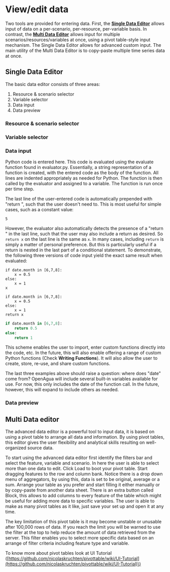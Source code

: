 # View/edit data

Two tools are provided for entering data. First, the [**Single Data Editor**](https://github.com/openagua/openagua-documentation/tree/f19ba5dcd6e831142525f48888c806f2925f6afe/user-guide/entering-data/README.md#single-data-editor) allows input of data on a per-scenario, per-resource, per-variable basis. In contrast, the [**Multi Data Editor**](https://github.com/openagua/openagua-documentation/tree/f19ba5dcd6e831142525f48888c806f2925f6afe/user-guide/entering-data/README.md#multi-data-editor) allows input for multiple scenarios/resources/variables at once, using a pivot table-style input mechanism. The Single Data Editor allows for advanced custom input. The main utility of the Multi Data Editor is to copy-paste multiple time series data at once.

## Single Data Editor

The basic data editor consists of three areas:

1. Resource & scenario selector
2. Variable selector
3. Data input
4. Data preview

### Resource & scenario selector

### Variable selector

### Data input

Python code is entered here. This code is evaluated using the evaluate function found in evaluator.py. Essentially, a string representation of a function is created, with the entered code as the body of the function. All lines are indented appropriately as needed for Python. The function is then called by the evaluator and assigned to a variable. The function is run once per time step.

The last line of the user-entered code is automatically prepended with "return ", such that the user doesn't need to. This is most useful for simple cases, such as a constant value:

```text
5
```

However, the evaluator also automatically detects the presence of a "return " in the last line, such that the user may also include a return as desired. So `return x` on the last line is the same as `x`. In many cases, including `return` is simply a matter of personal preference. But this is particularly useful if a return is nested in the last part of a conditional statement. To demonstrate, the following three versions of code input yield the exact same result when evaluated:

```text
if date.month in [6,7,8]:
    x = 0.5
else:
    x = 1
x
```

```text
if date.month in [6,7,8]:
    x = 0.5
else:
    x = 1
return x
```

```python
if date.month in [6,7,8]:
    return 0.5
else:
    return 1
```

This scheme enables the user to import, enter custom functions directly into the code, etc. In the future, this will also enable offering a range of custom Python functions \(Check **Writing Functions**\). It will also allow the user to create, store, re-use, and share custom functions.

The last three examples above should raise a question: where does "date" come from? OpenAgua will include several built-in variables available for use. For now, this only includes the date of the function call. In the future, however, this will expand to include others as needed.

### Data preview

## Multi Data editor

The advanced data editor is a powerful tool to input data, it is based on using a pivot table to arrange all data and information. By using pivot tables, this editor gives the user flexibility and analytical skills resulting on well-organized source data.

To start using the advanced data editor first identify the filters bar and select the feature, variable and scenario. In here the user is able to select more than one data to edit. Click Load to boot your pivot table. Start dragging features to the row and column bank. Notice there is a drop down menu of aggregators, by using this, data is set to be original, average or a sum. Arrange your table as you prefer and start filling it either manually or by copy-paste from another data sheet. There is an extra button called Block, this allows to add columns to every feature of the table which might be useful for adding more data to specific variables. The user is able to make as many pivot tables as it like, just save your set up and open it at any time.

The key limitation of this pivot table is it may become unstable or unusable after 100,000 rows of data. If you reach the limit you will be warned to use the filter at the top to help reduce the amount of data retrieved from the server. This filter enables you to select more specific data based on an arrange of filter criteria including feature type and variable.

To know more about pivot tables look at UI Tutorial \([https://github.com/nicolaskruchten/pivottable/wiki/UI-Tutorial](https://github.com/nicolaskruchten/pivottable/wiki/UI-Tutorial)\)

